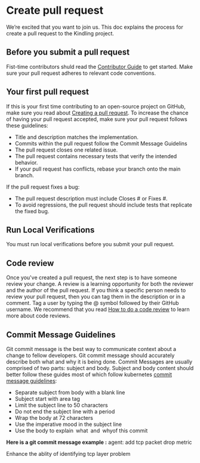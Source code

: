 # **Create pull request**
We’re excited that you want to join us. This doc explains the process for create a pull request to the Kindling project.
​

## **Before you submit a pull request**
Fist-time contributors shuld read the [Contributor Guide](../CONTRIBUTING.md) to get started.
Make sure your pull request adheres to relevant code conventions.

## Your first pull request
If this is your first time contributing to an open-source project on GitHub, make sure you read about [Creating a pull request](contribute/creating-a-pull-request).
To increase the chance of having your pull request accepted, make sure your pull request follows these guidelines:

- Title and description matches the implementation.
- Commits within the pull request follow the Commit Message Guidelins
- The pull request closes one related issue.
- The pull request contains necessary tests that verify the intended behavior.
- If your pull request has conflicts, rebase your branch onto the main branch.

If the pull request fixes a bug:

- The pull request description must include Closes #<issue number> or Fixes #<issue number>.
- To avoid regressions, the pull request should include tests that replicate the fixed bug.
## **Run Local Verifications**


You must  run local verifications before you submit your pull request.

## Code review
Once you've created a pull request, the next step is to have someone review your change. A review is a learning opportunity for both the reviewer and the author of the pull request.
If you think a specific person needs to review your pull request, then you can tag them in the description or in a comment. Tag a user by typing the @ symbol followed by their GitHub username.
We recommend that you read [How to do a code review](https://google.github.io/eng-practices/review/reviewer/) to learn more about code reviews.
​

## **Commit Message Guidelines**
Git commit message is the best way to communicate context about a change to fellow developers. Git commit message should accurately describe both what and why it is being done. Commit Messages are usually comprised of two parts: subject and body. Subject and body content should better follow these guides most of which follow kubernetes [commit message guidelines](https://github.com/kubernetes/community/blob/master/contributors/guide/pull-requests.md):

+ Separate subject from body with a blank line 
+ Subject start with area tag
+ Limit the subject line to 50 characters
+ Do not end the subject line with a period
+ Wrap the body at 72 characters
+ Use the imperative mood in the subject line
+ Use the body to explain what and whyof this commit
  ​

**Here is a git commit message example :**
agent: add tcp packet drop metric

Enhance the ablity of identifying tcp layer problem
​









